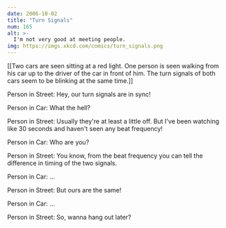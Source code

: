 ```yaml
---
date: 2006-10-02
title: "Turn Signals"
num: 165
alt: >-
  I'm not very good at meeting people.
img: https://imgs.xkcd.com/comics/turn_signals.png
---
```

[[Two cars are seen sitting at a red light. One person is seen walking from his car up to the driver of the car in front of him. The turn signals of both cars seem to be blinking at the same time.]]

Person in Street: Hey, our turn signals are in sync!

Person in Car: What the hell?

Person in Street: Usually they're at least a little off. But I've been watching like 30 seconds and haven't seen any beat frequency!

Person in Car: Who are you?

Person in Street: You know, from the beat frequency you can tell the difference in timing of the two signals.

Person in Car: ...

Person in Street: But ours are the same!

Person in Car: ...

Person in Street: So, wanna hang out later?

